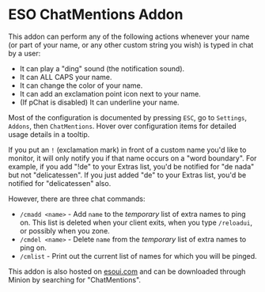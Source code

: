 # ESO ChatMentions Addon

This addon can perform any of the following actions whenever your name (or part of your name, or any other custom string you wish) is typed in chat by a user: 

 - It can play a "ding" sound (the notification sound).
 - It can ALL CAPS your name.
 - It can change the color of your name.
 - It can add an exclamation point icon next to your name.
 - (If pChat is disabled) It can underline your name.

Most of the configuration is documented by pressing `ESC`, go to `Settings`, `Addons`, then `ChatMentions`. Hover over configuration items for detailed usage details in a tooltip.

If you put an `!` (exclamation mark) in front of a custom name you'd like to monitor, it will only notify you if that name occurs on a "word boundary".
For example, if you add "!de" to your Extras list, you'd be notified for "de nada" but not "delicatessen". 
If you just added "de" to your Extras list, you'd be notified for "delicatessen" also.

However, there are three chat commands:

 - `/cmadd <name>` - Add `name` to the *temporary* list of extra names to ping on. This list is deleted when your client exits, when you type `/reloadui`, or possibly when you zone.
 - `/cmdel <name>` - Delete `name` from the *temporary* list of extra names to ping on. 
 - `/cmlist` - Print out the current list of names for which you will be pinged.
 
 This addon is also hosted on [esoui.com](https://www.esoui.com/downloads/info2248-ChatMentions.html) and can be downloaded through Minion by searching for "ChatMentions".